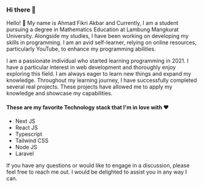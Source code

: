 ### Hi there 👋

Hello! 🙌 My name is Ahmad Fikri Akbar and Currently, I am a student pursuing a degree in Mathematics Education at Lambung Mangkurat University. Alongside my studies, I have been working on developing my skills in programming. I am an avid self-learner, relying on online resources, particularly YouTube, to enhance my programming abilities.

I am a passionate individual who started learning programming in 2021. I have a particular interest in web development and thoroughly enjoy exploring this field. I am always eager to learn new things and expand my knowledge. Throughout my learning journey, I have successfully completed several real projects. These projects have allowed me to apply my knowledge and showcase my capabilities.

#### These are my favorite Technology stack that I'm in love with ❤️
- Next JS
- React JS
- Typescript
- Tailwind CSS
- Node JS
- Laravel
  
If you have any questions or would like to engage in a discussion, please feel free to reach me out. I would be delighted to assist you in any way I can.
